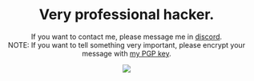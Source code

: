 <div align="center">

# Very professional hacker.
  
If you want to contact me, please message me in [discord](https://dsc.bio/yoursleep). <br>
NOTE: If you want to tell something very important, please encrypt your message with [my PGP key](https://pastebin.com/raw/q0CriTVg).
  
![](https://komarev.com/ghpvc/?username=notyoursleep&color=f0ab8d)
</div>
